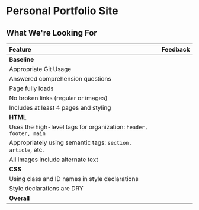 # Personal Portfolio Site
## What We're Looking For

Feature | Feedback
:------------- | :-------------
**Baseline** |
Appropriate Git Usage |
Answered comprehension questions |
Page fully loads |
No broken links (regular or images) |
Includes at least 4 pages and styling |
**HTML** |
Uses the high-level tags for organization: `header, footer, main` |
Appropriately using semantic tags: `section, article`, etc. |
All images include alternate text |
**CSS** |
Using class and ID names in style declarations |
Style declarations are DRY |
**Overall** |
